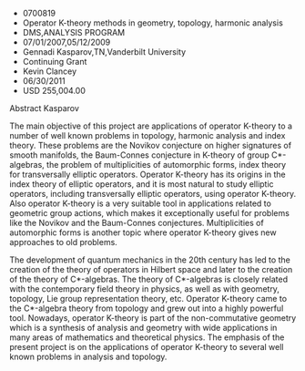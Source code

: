 
* 0700819
* Operator K-theory methods in geometry, topology, harmonic analysis
* DMS,ANALYSIS PROGRAM
* 07/01/2007,05/12/2009
* Gennadi Kasparov,TN,Vanderbilt University
* Continuing Grant
* Kevin Clancey
* 06/30/2011
* USD 255,004.00

Abstract Kasparov

The main objective of this project are applications of operator K-theory to a
number of well known problems in topology, harmonic analysis and index theory.
These problems are the Novikov conjecture on higher signatures of smooth
manifolds, the Baum-Connes conjecture in K-theory of group C*-algebras, the
problem of multiplicities of automorphic forms, index theory for transversally
elliptic operators. Operator K-theory has its origins in the index theory of
elliptic operators, and it is most natural to study elliptic operators,
including transversally elliptic operators, using operator K-theory. Also
operator K-theory is a very suitable tool in applications related to geometric
group actions, which makes it exceptionally useful for problems like the Novikov
and the Baum-Connes conjectures. Multiplicities of automorphic forms is another
topic where operator K-theory gives new approaches to old problems.

The development of quantum mechanics in the 20th century has led to the creation
of the theory of operators in Hilbert space and later to the creation of the
theory of C*-algebras. The theory of C*-algebras is closely related with the
contemporary field theory in physics, as well as with geometry, topology, Lie
group representation theory, etc. Operator K-theory came to the C*-algebra
theory from topology and grew out into a highly powerful tool. Nowadays,
operator K-theory is part of the non-commutative geometry which is a synthesis
of analysis and geometry with wide applications in many areas of mathematics and
theoretical physics. The emphasis of the present project is on the applications
of operator K-theory to several well known problems in analysis and topology.
